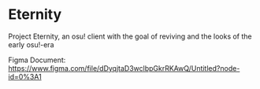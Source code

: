 # Eternity
Project Eternity, an osu! client with the goal of reviving and the looks of the early osu!-era<br>

Figma Document: https://www.figma.com/file/dDyqjtaD3wclbpGkrRKAwQ/Untitled?node-id=0%3A1
